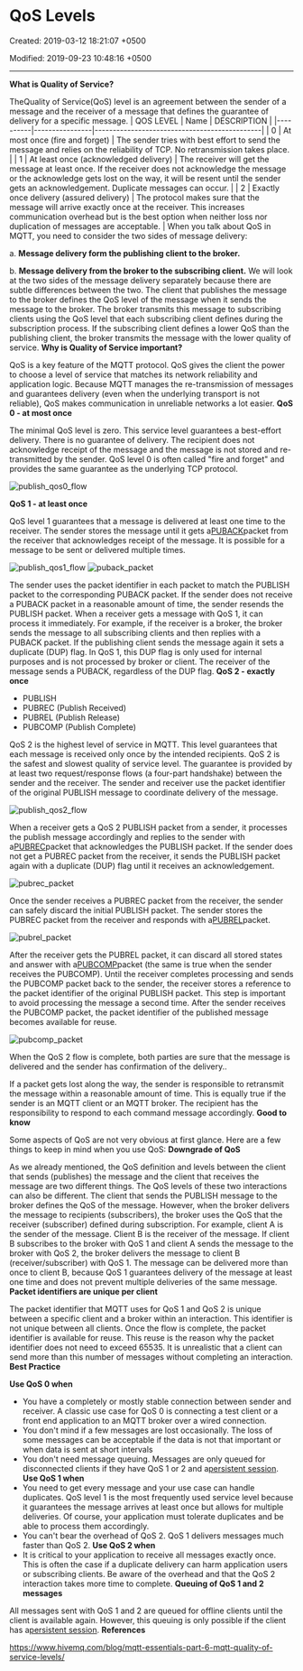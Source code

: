 # QoS Levels

Created: 2019-03-12 18:21:07 +0500

Modified: 2019-09-23 10:48:16 +0500

---

**What is Quality of Service?**

TheQuality of Service(QoS) level is an agreement between the sender of a message and the receiver of a message that defines the guarantee of delivery for a specific message.
| QOS LEVEL | Name                                     | DESCRIPTION                                                                                                                                                                                                                          |
|----------|----------------|----------------------------------------------|
| 0         | At most once (fire and forget)           | The sender tries with best effort to send the message and relies on the reliability of TCP. No retransmission takes place.                                                                                                           |
| 1         | At least once (acknowledged delivery)    | The receiver will get the message at least once. If the receiver does not acknowledge the message or the acknowledge gets lost on the way, it will be resent until the sender gets an acknowledgement. Duplicate messages can occur. |
| 2         | Exactly once delivery (assured delivery) | The protocol makes sure that the message will arrive exactly once at the receiver. This increases communication overhead but is the best option when neither loss nor duplication of messages are acceptable.                        |
When you talk about QoS in MQTT, you need to consider the two sides of message delivery:

a.  **Message delivery form the publishing client to the broker.**

b.  **Message delivery from the broker to the subscribing client.**
We will look at the two sides of the message delivery separately because there are subtle differences between the two. The client that publishes the message to the broker defines the QoS level of the message when it sends the message to the broker. The broker transmits this message to subscribing clients using the QoS level that each subscribing client defines during the subscription process. If the subscribing client defines a lower QoS than the publishing client, the broker transmits the message with the lower quality of service.
**Why is Quality of Service important?**

QoS is a key feature of the MQTT protocol. QoS gives the client the power to choose a level of service that matches its network reliability and application logic. Because MQTT manages the re-transmission of messages and guarantees delivery (even when the underlying transport is not reliable), QoS makes communication in unreliable networks a lot easier.
**QoS 0 - at most once**

The minimal QoS level is zero. This service level guarantees a best-effort delivery. There is no guarantee of delivery. The recipient does not acknowledge receipt of the message and the message is not stored and re-transmitted by the sender. QoS level 0 is often called "fire and forget" and provides the same guarantee as the underlying TCP protocol.

![publish_qos0_flow](media/QoS-Levels-image1.png)

**QoS 1 - at least once**

QoS level 1 guarantees that a message is delivered at least one time to the receiver. The sender stores the message until it gets a[PUBACK](http://docs.oasis-open.org/mqtt/mqtt/v3.1.1/os/mqtt-v3.1.1-os.html#_Toc398718043)packet from the receiver that acknowledges receipt of the message. It is possible for a message to be sent or delivered multiple times.

![publish_qos1_flow](media/QoS-Levels-image2.png)
![puback_packet](media/QoS-Levels-image3.png)

The sender uses the packet identifier in each packet to match the PUBLISH packet to the corresponding PUBACK packet. If the sender does not receive a PUBACK packet in a reasonable amount of time, the sender resends the PUBLISH packet. When a receiver gets a message with QoS 1, it can process it immediately. For example, if the receiver is a broker, the broker sends the message to all subscribing clients and then replies with a PUBACK packet. If the publishing client sends the message again it sets a duplicate (DUP) flag. In QoS 1, this DUP flag is only used for internal purposes and is not processed by broker or client. The receiver of the message sends a PUBACK, regardless of the DUP flag.
**QoS 2 - exactly once**
-   PUBLISH
-   PUBREC (Publish Received)
-   PUBREL (Publish Release)
-   PUBCOMP (Publish Complete)

QoS 2 is the highest level of service in MQTT. This level guarantees that each message is received only once by the intended recipients. QoS 2 is the safest and slowest quality of service level. The guarantee is provided by at least two request/response flows (a four-part handshake) between the sender and the receiver. The sender and receiver use the packet identifier of the original PUBLISH message to coordinate delivery of the message.

![publish_qos2_flow](media/QoS-Levels-image4.png)

When a receiver gets a QoS 2 PUBLISH packet from a sender, it processes the publish message accordingly and replies to the sender with a[PUBREC](http://docs.oasis-open.org/mqtt/mqtt/v3.1.1/os/mqtt-v3.1.1-os.html#_Toc398718048)packet that acknowledges the PUBLISH packet. If the sender does not get a PUBREC packet from the receiver, it sends the PUBLISH packet again with a duplicate (DUP) flag until it receives an acknowledgement.

![pubrec_packet](media/QoS-Levels-image5.png)

Once the sender receives a PUBREC packet from the receiver, the sender can safely discard the initial PUBLISH packet. The sender stores the PUBREC packet from the receiver and responds with a[PUBREL](http://docs.oasis-open.org/mqtt/mqtt/v3.1.1/os/mqtt-v3.1.1-os.html#_Toc398718053)packet.

![pubrel_packet](media/QoS-Levels-image6.png)

After the receiver gets the PUBREL packet, it can discard all stored states and answer with a[PUBCOMP](http://docs.oasis-open.org/mqtt/mqtt/v3.1.1/os/mqtt-v3.1.1-os.html#_Toc398718058)packet (the same is true when the sender receives the PUBCOMP). Until the receiver completes processing and sends the PUBCOMP packet back to the sender, the receiver stores a reference to the packet identifier of the original PUBLISH packet. This step is important to avoid processing the message a second time. After the sender receives the PUBCOMP packet, the packet identifier of the published message becomes available for reuse.

![pubcomp_packet](media/QoS-Levels-image7.png)

When the QoS 2 flow is complete, both parties are sure that the message is delivered and the sender has confirmation of the delivery..

If a packet gets lost along the way, the sender is responsible to retransmit the message within a reasonable amount of time. This is equally true if the sender is an MQTT client or an MQTT broker. The recipient has the responsibility to respond to each command message accordingly.
**Good to know**

Some aspects of QoS are not very obvious at first glance. Here are a few things to keep in mind when you use QoS:
**Downgrade of QoS**

As we already mentioned, the QoS definition and levels between the client that sends (publishes) the message and the client that receives the message are two different things. The QoS levels of these two interactions can also be different. The client that sends the PUBLISH message to the broker defines the QoS of the message. However, when the broker delivers the message to recipients (subscribers), the broker uses the QoS that the receiver (subscriber) defined during subscription. For example, client A is the sender of the message. Client B is the receiver of the message. If client B subscribes to the broker with QoS 1 and client A sends the message to the broker with QoS 2, the broker delivers the message to client B (receiver/subscriber) with QoS 1. The message can be delivered more than once to client B, because QoS 1 guarantees delivery of the message at least one time and does not prevent multiple deliveries of the same message.
**Packet identifiers are unique per client**

The packet identifier that MQTT uses for QoS 1 and QoS 2 is unique between a specific client and a broker within an interaction. This identifier is not unique between all clients. Once the flow is complete, the packet identifier is available for reuse. This reuse is the reason why the packet identifier does not need to exceed 65535. It is unrealistic that a client can send more than this number of messages without completing an interaction.
**Best Practice**

**Use QoS 0 when**
-   You have a completely or mostly stable connection between sender and receiver. A classic use case for QoS 0 is connecting a test client or a front end application to an MQTT broker over a wired connection.
-   You don't mind if a few messages are lost occasionally. The loss of some messages can be acceptable if the data is not that important or when data is sent at short intervals
-   You don't need message queuing. Messages are only queued for disconnected clients if they have QoS 1 or 2 and a[persistent session](https://www.hivemq.com/blog/mqtt-essentials-part-7-persistent-session-queuing-messages).
**Use QoS 1 when**
-   You need to get every message and your use case can handle duplicates. QoS level 1 is the most frequently used service level because it guarantees the message arrives at least once but allows for multiple deliveries. Of course, your application must tolerate duplicates and be able to process them accordingly.
-   You can't bear the overhead of QoS 2. QoS 1 delivers messages much faster than QoS 2.
**Use QoS 2 when**
-   It is critical to your application to receive all messages exactly once. This is often the case if a duplicate delivery can harm application users or subscribing clients. Be aware of the overhead and that the QoS 2 interaction takes more time to complete.
**Queuing of QoS 1 and 2 messages**

All messages sent with QoS 1 and 2 are queued for offline clients until the client is available again. However, this queuing is only possible if the client has a[persistent session](https://www.hivemq.com/blog/mqtt-essentials-part-7-persistent-session-queuing-messages/).
**References**

<https://www.hivemq.com/blog/mqtt-essentials-part-6-mqtt-quality-of-service-levels/>

